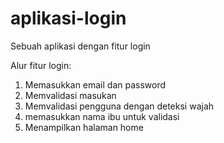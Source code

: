 # aplikasi-login
Sebuah aplikasi dengan fitur login

Alur fitur login:
1. Memasukkan email dan password
2. Memvalidasi masukan
3. Memvalidasi pengguna dengan deteksi wajah
4. memasukkan nama ibu untuk validasi
5. Menampilkan halaman home
